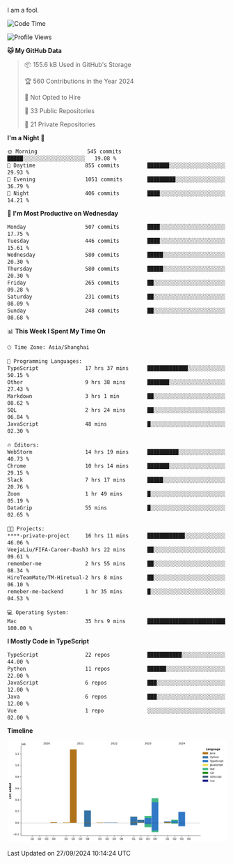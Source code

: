 I am a fool.

<!--START_SECTION:waka-->
![Code Time](http://img.shields.io/badge/Code%20Time-1%2C879%20hrs%2017%20mins-blue)

![Profile Views](http://img.shields.io/badge/Profile%20Views-0-blue)

**🐱 My GitHub Data** 

> 📦 155.6 kB Used in GitHub's Storage 
 > 
> 🏆 560 Contributions in the Year 2024
 > 
> 🚫 Not Opted to Hire
 > 
> 📜 33 Public Repositories 
 > 
> 🔑 21 Private Repositories 
 > 
**I'm a Night 🦉** 

```text
🌞 Morning                545 commits         █████░░░░░░░░░░░░░░░░░░░░   19.08 % 
🌆 Daytime                855 commits         ███████░░░░░░░░░░░░░░░░░░   29.93 % 
🌃 Evening                1051 commits        █████████░░░░░░░░░░░░░░░░   36.79 % 
🌙 Night                  406 commits         ████░░░░░░░░░░░░░░░░░░░░░   14.21 % 
```
📅 **I'm Most Productive on Wednesday** 

```text
Monday                   507 commits         ████░░░░░░░░░░░░░░░░░░░░░   17.75 % 
Tuesday                  446 commits         ████░░░░░░░░░░░░░░░░░░░░░   15.61 % 
Wednesday                580 commits         █████░░░░░░░░░░░░░░░░░░░░   20.30 % 
Thursday                 580 commits         █████░░░░░░░░░░░░░░░░░░░░   20.30 % 
Friday                   265 commits         ██░░░░░░░░░░░░░░░░░░░░░░░   09.28 % 
Saturday                 231 commits         ██░░░░░░░░░░░░░░░░░░░░░░░   08.09 % 
Sunday                   248 commits         ██░░░░░░░░░░░░░░░░░░░░░░░   08.68 % 
```


📊 **This Week I Spent My Time On** 

```text
🕑︎ Time Zone: Asia/Shanghai

💬 Programming Languages: 
TypeScript               17 hrs 37 mins      █████████████░░░░░░░░░░░░   50.15 % 
Other                    9 hrs 38 mins       ███████░░░░░░░░░░░░░░░░░░   27.43 % 
Markdown                 3 hrs 1 min         ██░░░░░░░░░░░░░░░░░░░░░░░   08.62 % 
SQL                      2 hrs 24 mins       ██░░░░░░░░░░░░░░░░░░░░░░░   06.84 % 
JavaScript               48 mins             █░░░░░░░░░░░░░░░░░░░░░░░░   02.30 % 

🔥 Editors: 
WebStorm                 14 hrs 19 mins      ██████████░░░░░░░░░░░░░░░   40.73 % 
Chrome                   10 hrs 14 mins      ███████░░░░░░░░░░░░░░░░░░   29.15 % 
Slack                    7 hrs 17 mins       █████░░░░░░░░░░░░░░░░░░░░   20.76 % 
Zoom                     1 hr 49 mins        █░░░░░░░░░░░░░░░░░░░░░░░░   05.19 % 
DataGrip                 55 mins             █░░░░░░░░░░░░░░░░░░░░░░░░   02.65 % 

🐱‍💻 Projects: 
****-private-project     16 hrs 11 mins      ████████████░░░░░░░░░░░░░   46.06 % 
VeejaLiu/FIFA-Career-Dash3 hrs 22 mins       ██░░░░░░░░░░░░░░░░░░░░░░░   09.61 % 
remember-me              2 hrs 55 mins       ██░░░░░░░░░░░░░░░░░░░░░░░   08.34 % 
HireTeamMate/TM-Hiretual-2 hrs 8 mins        ██░░░░░░░░░░░░░░░░░░░░░░░   06.10 % 
remeber-me-backend       1 hr 35 mins        █░░░░░░░░░░░░░░░░░░░░░░░░   04.53 % 

💻 Operating System: 
Mac                      35 hrs 9 mins       █████████████████████████   100.00 % 
```

**I Mostly Code in TypeScript** 

```text
TypeScript               22 repos            ███████████░░░░░░░░░░░░░░   44.00 % 
Python                   11 repos            ██████░░░░░░░░░░░░░░░░░░░   22.00 % 
JavaScript               6 repos             ███░░░░░░░░░░░░░░░░░░░░░░   12.00 % 
Java                     6 repos             ███░░░░░░░░░░░░░░░░░░░░░░   12.00 % 
Vue                      1 repo              ░░░░░░░░░░░░░░░░░░░░░░░░░   02.00 % 
```



**Timeline**

![Lines of Code chart](https://raw.githubusercontent.com/VeejaLiu/VeejaLiu/master/assets/bar_graph.png)


 Last Updated on 27/09/2024 10:14:24 UTC
<!--END_SECTION:waka-->
